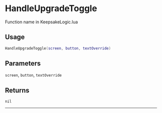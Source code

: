 # HandleUpgradeToggle
Function name in KeepsakeLogic.lua
## Usage
```lua
HandleUpgradeToggle(screen, button, textOverride)
```
## Parameters
`screen`, `button`, `textOverride`
## Returns
`nil`

---